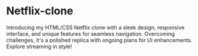 # Netflix-clone
Introducing my HTML/CSS Netflix clone with a sleek design, responsive interface, and unique features for seamless navigation. Overcoming challenges, it's a polished replica with ongoing plans for UI enhancements. Explore streaming in style!
